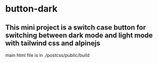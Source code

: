 # button-dark
This mini project is a switch case button for switching between dark mode and light mode with tailwind css and alpinejs
-----------
main html file is in ./postcss/public/build
